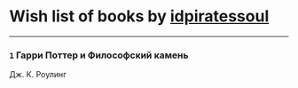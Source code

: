 # Wish list of books by [idpiratessoul](http://vk.com/id462695837)
---

### `1` Гарри Поттер и Философский камень
Дж. К. Роулинг

